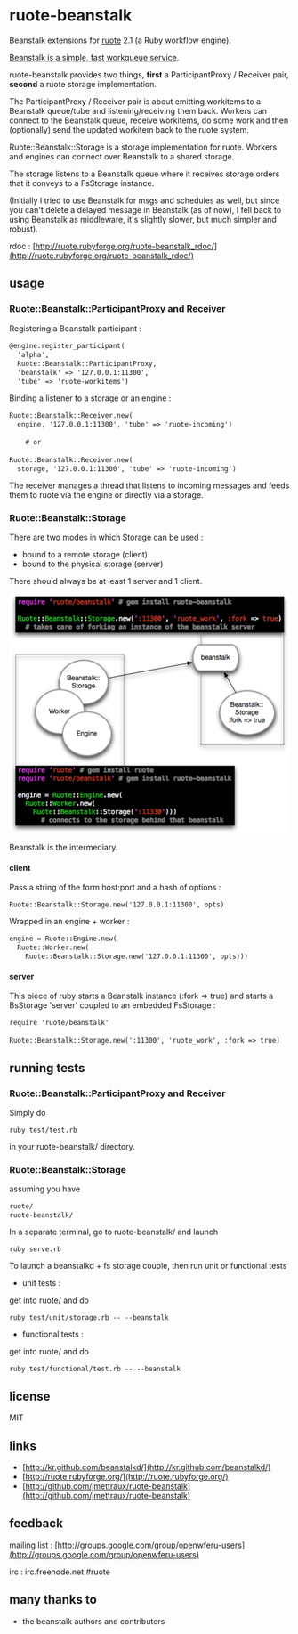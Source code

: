 
# ruote-beanstalk

Beanstalk extensions for [ruote](http://ruote.rubyforge.org) 2.1 (a Ruby workflow engine).

[Beanstalk is a simple, fast workqueue service](http://kr.github.com/beanstalkd/).

ruote-beanstalk provides two things, **first** a ParticipantProxy / Receiver pair, **second** a ruote storage implementation.

The ParticipantProxy / Receiver pair is about emitting workitems to a Beanstalk queue/tube and listening/receiving them back. Workers can connect to the Beanstalk queue, receive workitems, do some work and then (optionally) send the updated workitem back to the ruote system.

Ruote::Beanstalk::Storage is a storage implementation for ruote. Workers and engines can connect over Beanstalk to a shared storage.

The storage listens to a Beanstalk queue where it receives storage orders that it conveys to a FsStorage instance.

(Initially I tried to use Beanstalk for msgs and schedules as well, but since you can't delete a delayed message in Beanstalk (as of now), I fell back to using Beanstalk as middleware, it's slightly slower, but much simpler and robust).

rdoc : [http://ruote.rubyforge.org/ruote-beanstalk_rdoc/](http://ruote.rubyforge.org/ruote-beanstalk_rdoc/)


## usage

### Ruote::Beanstalk::ParticipantProxy and Receiver

Registering a Beanstalk participant :

    @engine.register_participant(
      'alpha',
      Ruote::Beanstalk::ParticipantProxy,
      'beanstalk' => '127.0.0.1:11300',
      'tube' => 'ruote-workitems')


Binding a listener to a storage or an engine :

    Ruote::Beanstalk::Receiver.new(
      engine, '127.0.0.1:11300', 'tube' => 'ruote-incoming')

        # or

    Ruote::Beanstalk::Receiver.new(
      storage, '127.0.0.1:11300', 'tube' => 'ruote-incoming')

The receiver manages a thread that listens to incoming messages and feeds them to ruote via the engine or directly via a storage.


### Ruote::Beanstalk::Storage

There are two modes in which Storage can be used :

* bound to a remote storage (client)
* bound to the physical storage (server)

There should always be at least 1 server and 1 client.

<a href="http://github.com/jmettraux/ruote-beanstalk/raw/ruote2.1/doc/storages.png"><img src="http://github.com/jmettraux/ruote-beanstalk/raw/ruote2.1/doc/storages.png" /></a>

Beanstalk is the intermediary.


#### client

Pass a string of the form host:port and a hash of options :

    Ruote::Beanstalk::Storage.new('127.0.0.1:11300', opts)

Wrapped in an engine + worker :

    engine = Ruote::Engine.new(
      Ruote::Worker.new(
        Ruote::Beanstalk::Storage.new('127.0.0.1:11300', opts)))

#### server

This piece of ruby starts a Beanstalk instance (:fork => true) and starts a BsStorage 'server' coupled to an embedded FsStorage :

    require 'ruote/beanstalk'

    Ruote::Beanstalk::Storage.new(':11300', 'ruote_work', :fork => true)


## running tests

### Ruote::Beanstalk::ParticipantProxy and Receiver

Simply do

    ruby test/test.rb

in your ruote-beanstalk/ directory.


### Ruote::Beanstalk::Storage

assuming you have

    ruote/
    ruote-beanstalk/

In a separate terminal, go to ruote-beanstalk/ and launch

    ruby serve.rb

To launch a beanstalkd + fs storage couple, then run unit or functional tests


* unit tests :

get into ruote/ and do

    ruby test/unit/storage.rb -- --beanstalk

* functional tests :

get into ruote/ and do

    ruby test/functional/test.rb -- --beanstalk


## license

MIT


## links

* [http://kr.github.com/beanstalkd/](http://kr.github.com/beanstalkd/)
* [http://ruote.rubyforge.org/](http://ruote.rubyforge.org/)
* [http://github.com/jmettraux/ruote-beanstalk](http://github.com/jmettraux/ruote-beanstalk)


## feedback

mailing list : [http://groups.google.com/group/openwferu-users](http://groups.google.com/group/openwferu-users)

irc : irc.freenode.net #ruote


## many thanks to

- the beanstalk authors and contributors

